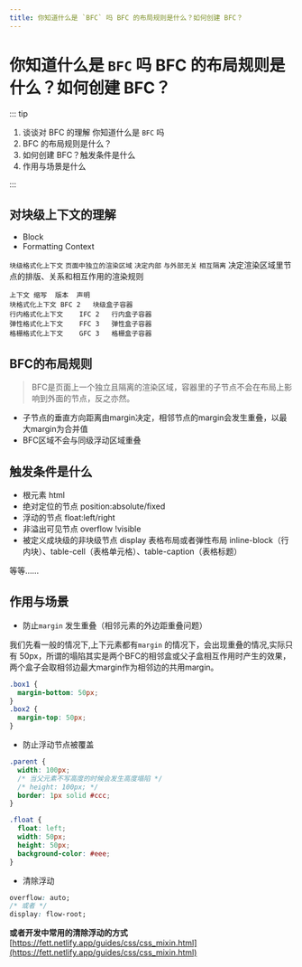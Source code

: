 ```yaml
---
title: 你知道什么是 `BFC` 吗 BFC 的布局规则是什么？如何创建 BFC？
---
```


# 你知道什么是 `BFC` 吗 BFC 的布局规则是什么？如何创建 BFC？

::: tip

1. 谈谈对 BFC 的理解 你知道什么是 `BFC` 吗
2. BFC 的布局规则是什么？
3. 如何创建 BFC？触发条件是什么
4. 作用与场景是什么

:::

## 对块级上下文的理解

- Block
- Formatting Context

`块级格式化上下文` `页面中独立的渲染区域` `决定内部` `与外部无关` `相互隔离`
决定渲染区域里节点的排版、关系和相互作用的渲染规则

```
上下文	缩写	版本	声明
块格式化上下文	BFC	2	块级盒子容器
行内格式化上下文	IFC	2	行内盒子容器
弹性格式化上下文	FFC	3	弹性盒子容器
格栅格式化上下文	GFC	3	格栅盒子容器
```

## BFC的布局规则

>BFC是页面上一个独立且隔离的渲染区域，容器里的子节点不会在布局上影响到外面的节点，反之亦然。

 - 子节点的垂直方向距离由margin决定，相邻节点的margin会发生重叠，以最大margin为合并值
 - BFC区域不会与同级浮动区域重叠

## 触发条件是什么

- 根元素 html
- 绝对定位的节点 position:absolute/fixed
- 浮动的节点 float:left/right
- 非溢出可见节点 overflow !visible
- 被定义成块级的非块级节点 display 表格布局或者弹性布局 inline-block（行内块）、table-cell（表格单元格）、table-caption（表格标题）

等等……

## 作用与场景

- 防止`margin` 发生重叠（相邻元素的外边距重叠问题）

我们先看一般的情况下,上下元素都有`margin` 的情况下，会出现重叠的情况,实际只有 50px，所谓的塌陷其实是两个BFC的相邻盒或父子盒相互作用时产生的效果，两个盒子会取相邻边最大margin作为相邻边的共用margin。

```css
.box1 {
  margin-bottom: 50px;
}
.box2 {
  margin-top: 50px;
}
```

- 防止浮动节点被覆盖

```css
.parent {
  width: 100px;
  /* 当父元素不写高度的时候会发生高度塌陷 */
  /* height: 100px; */
  border: 1px solid #ccc;
}

.float {
  float: left;
  width: 50px;
  height: 50px;
  background-color: #eee;
}
```

- 清除浮动

```css
overflow: auto;
/* 或者 */
display: flow-root;


```
**或者开发中常用的清除浮动的方式**
[https://fett.netlify.app/guides/css/css_mixin.html](https://fett.netlify.app/guides/css/css_mixin.html)